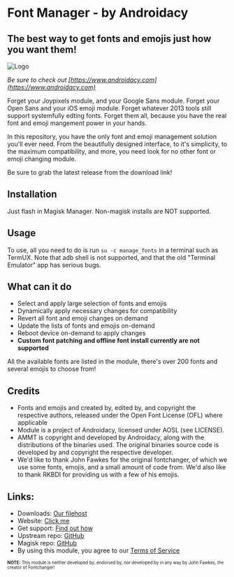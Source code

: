 # **Font Manager - by Androidacy**

## **The best way to get fonts and emojis just how you want them!**

![Logo](https://www.androidacy.com/wp-content/uploads/rsz_cropped-adobe_post_20210202_00133408277657334196729-1024x576-1.png)

_Be sure to check out [https://www.androidacy.com](https://www.androidacy.com)_


Forget your Joypixels module, and your Google Sans module. Forget your Open Sans and your iOS emoji module. Forget whatever 2013 tools still support systemfully edting fonts. Forget them all, because you have the real font and emoji mangement power in your hands.

In this repository, you have the only font and emoji management solution you'll ever need. From the beautifully designed interface, to it's simplicity, to the maximum compatibility, and more, you need look for no other font or emoji changing module.

Be sure to grab the latest release from the download link!

## Installation

Just flash in Magisk Manager. Non-magisk installs are NOT supported.

## Usage

To use, all you need to do is run `su -c manage_fonts` in a terminal such as TermUX. Note that adb shell is not supported, and that the old "Terminal Emulator" app has serious bugs.

## What can it do

- Select and apply large selection of fonts and emojis
- Dynamically apply necessary changes for compatibility
- Revert all font and emoji changes on demand
- Update the lists of fonts and emojis on-demand
- Reboot device on-demand to apply changes
- **Custom font patching and offline font install currently are not supported**

All the available fonts are listed in the module, there's over 200 fonts and several emojis to choose from!

## Credits

- Fonts and emojis and created by, edited by, and copyright the respective authors, released under the Open Font License (OFL) where applicable
- Module is a project of Androidacy, licensed under AOSL (see LICENSE).
- AMMT is copyright and developed by Androidacy, along with the distributions of the binaries used. The original binaries source code is developed by and copyright the respective developer.
- We'd like to thank John Fawkes for the original fontchanger, of which we use some fonts, emojis, and a small amount of code from. We'd also like to thank RKBDI for providing us with a few of his emojis.

## Links:

- Downloads: [Our filehost](https://dl.androidacy.com/?ee=1&eeFolder=Magisk-Modules%2FFontifier&eeListID=1)
- Website: [Click me](https://www.androidacy.com)
- Get support: [Find out how](https://www.androidacy.com/contact/)
- Upstream repo: [GitHub](https://github.com/androidacy/FontManager/)
- Magisk repo: [GitHub](https://github.com/Magisk-Modules-Repo/fontrevival)
- By using this module, you agree to our [Terms of Service](https://www.androidacy.com/terms/)

<sub><sub>**NOTE:** This module is neither developed by, endorsed by, nor developed by in any way by John Fawkes, the creator of Fontchanger!</sub></sup>
